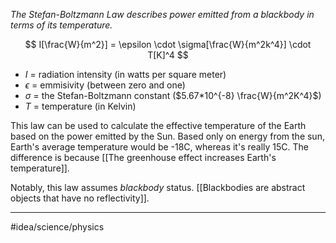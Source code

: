 *The Stefan-Boltzmann Law describes power emitted from a blackbody in terms of its temperature.*

$$
I[\frac{W}{m^2}] = \epsilon \cdot \sigma[\frac{W}{m^2k^4}] \cdot T[K]^4
$$

- $I$ = radiation intensity (in watts per square meter)
- $\epsilon$ = emmisivity (between zero and one)
- $\sigma$ = the Stefan-Boltzmann constant ($5.67*10^{-8} \frac{W}{m^2K^4}$)
- $T$ = temperature (in Kelvin)

This law can be used to calculate the effective temperature of the Earth based on the power emitted by the Sun. Based only on energy from the sun, Earth's average temperature would be -18C, whereas it's really 15C. The difference is because [[The greenhouse effect increases Earth's temperature]]. 

Notably, this law assumes *blackbody* status. [[Blackbodies are abstract objects that have no reflectivity]]. 

---
#idea/science/physics